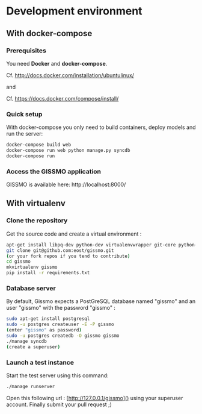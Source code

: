 # Development environment

## With docker-compose

### Prerequisites

You need **Docker** and **docker-compose**.

Cf. http://docs.docker.com/installation/ubuntulinux/

and

Cf. https://docs.docker.com/compose/install/

### Quick setup

With docker-compose you only need to build containers, deploy models and
run the server:

```bash
docker-compose build web
docker-compose run web python manage.py syncdb
docker-compose run
```

### Access the GISSMO application

GISSMO is available here: http://localhost:8000/

## With virtualenv

### Clone the repository

Get the source code and create a virtual environment :
```bash
apt-get install libpq-dev python-dev virtualenvwrapper git-core python-pip
git clone git@github.com:eost/gissmo.git
(or your fork repos if you tend to contribute)
cd gissmo
mkvirtualenv gissmo
pip install -r requirements.txt
```

### Database server

By default, Gissmo expects a PostGreSQL database named "gissmo" and an user "gissmo" with the password "gissmo" :
```bash
sudo apt-get install postgresql
sudo -u postgres createuser -E -P gissmo
(enter "gissmo" as password)
sudo -u postgres createdb -O gissmo gissmo
./manage syncdb
(create a superuser)
```

### Launch a test instance

Start the test server using this command:
```bash
./manage runserver
```

Open this following url : [http://127.0.0.1/gissmo]() using your superuser account. Finally submit your pull request ;)
